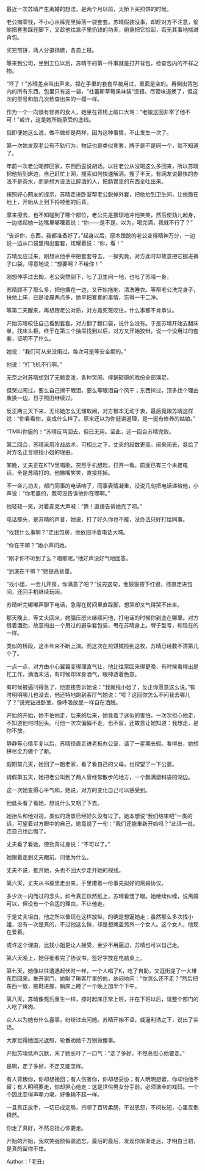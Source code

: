 最近一次苏晴产生离婚的想法，是两个月以前，天桥下买煎饼的时候。

老公掏零钱，不小心从裤兜里掉落一袋套套。苏晴假装没事，却趁对方不注意，偷偷把套套踩在脚下，又趁他往盒子里扔钱的功夫，俯身把它捡起，若无其事地揣进背包。

买完煎饼，两人分道扬镳，各自上班。

等来到公司，坐到工位以后，苏晴干的第一件事就是打开背包，检查包内的不祥之物。

“坏了！”苏晴差点叫出声来。捏在手里的套套早被用过，里面是空的。再倒出背包内的所有东西，包里只有这一袋，“杜蕾斯草莓果味装”没错。尽管味道换了，但这次的型号和前几次检查出来的一模一样。

作为一个一向很有修养的女人，她坐在背椅上破口大骂：“老娘这回非宰了他不可！”或许，这是她所能承受的底线。

但即便她这么说，做不做却是两样，因为这种事情，不止发生一次了。

第一次她发现老公有不轨行为，物证也是类似套套，牌子是不是同一个，就不知道了。

年前一次老公喝醉回家，东倒西歪说胡话。以往老公从没喝这么多回来，所以苏晴把他抬到床边，自己赶忙上网，搜索如何快速解酒。搜了半天，有网友说最快的办法不是茶水，而是想方设法让醉酒的人，把肠胃里的东西全吐出来。

按照好心网友的提示，苏晴走进卧室帮老公脱掉外套，把他抬到卫生间，让他跪在地上，开始从上到下捋顺他的后背。

摩来擦去，也不知碰到了哪个部位，老公先是猥琐地冲他笑笑，然后使劲儿起身，一边搂起她一边嘴里嘟囔着说：“你——是不是，以为，喝完酒，我就不行了？”

“告诉你，东西，我都准备好了。”起身以后，原本踉跄的老公变得精神万分，一边说一边从口袋里掏出套套，炫耀着说：“你，看！”

苏晴反应过来，刚想从他手中把套套夺去，一探究竟，对方此时却故意把它揣进裤子口袋，得意地说：“想要啊？不给你！”

刚想伸手过去掏，老公突然倒下，吐了卫生间一地，也吐了苏晴一身。

苏晴顾不了那么多，把他撂在一边，又开始拖地、清洗睡衣。等帮老公洗完身子，扶他上床，已是凌晨两点多，她早把套套的事情，忘得一干二净。

等第二天醒来，再想跟老公对质，对方竟死死咬住，什么事都不肯承认。

开始苏晴咬住自己看到套套，对方翻了翻口袋，说什么没有。于是苏晴开始去翻床单，找床头柜，终于在第三个抽屉找到以后，对方又开始狡辩，说一个没用过的套套，证明不了什么。

她说：“我们可从来没用过，每次可是等安全期的。”

他说：“打飞机不行啊。”

无奈之时苏晴想到了无赖耍泼，各种哭闹、摔锅砸碗的戏份全部演足。

但哭过闹过，要么自己擦干眼泪，要么等眼泪自个风干；东西摔过，顶多找个理由重换一边，日子照旧继续过。

反正两三天下来，无论她怎么无理取闹，对方根本无动于衷，最后竟跟苏晴这样说：“你看看你，变成什么样了。原来还以为你挺讲道理，是一挺有修养的姑娘。”

“TM叫你逼的！”苏晴反骂回去，但已无用。至此，这一回合苏晴完败。

第二回合，苏晴采用冷战战术，可相比之下，丈夫的段数更高。闹来闹去，竟给了对方名正言顺找小姐的理由。

某晚，丈夫正在KTV里唱歌，突然手机想起，打开一看，前面已有三个未接电话，全是苏晴打的。他撇嘴笑笑，直接挂掉。

不一会儿功夫，部门同事的电话响了，同事表情凝重，没说几句把电话递给他，小声说：“你老婆的，我可没告诉他你在哪啊。”

他轻轻一笑，对着麦克大声喊：“靠！直接告诉她完了呗。”

电话那头，是苏晴的声音，她说，打了好久你也不接，没办法只好打给同事。

“找我什么事啊？”走出包房，他依旧冲着电话大喊。

“你在干嘛？”她小声问她。

“刚才你不听到了么？唱歌呢。”他好声没好气地回答。

“到底在干嘛？”她提高音量。

“找小姐，一会儿开房，你满意了吧？”说完这句，他狠狠按下红键，径直走进包间，还回手机继续玩闹。

苏晴听完嘟嘟声聊下电话，急得在房间里直跺脚，想哭却又气得哭不出来。

那天晚上，等丈夫回来，她强压怒火继续问他，打电话的时候你到底在哪里。对方借着酒劲，故意掏出一个用过的避孕套包装，甩在苏晴身上。牌子型号，和现在的一样。

类似的桥段，这半年来不断上演。而这次在煎饼摊捡到这枚，苏晴已经数不清第几个了。

一点一点，对方由小心翼翼变得理直气壮，他比往常回来得更晚，有时候看得出是忙工作，滴酒未沾，有时候却浑身酒气，眼神透着色意。

有时候被逼问得急了，他直接告诉她说：“我就找小姐了，反正你愿意这么说。”有时明明哪儿也没去，他还特地跑到客厅气她说：“哎？这回你怎么不问我去哪儿了？”说完钻进卧室，像呼吸放屁一样自在洒脱。

开始的开始，她不怕他走，后来的后来，她竟着了迷似的害怕，一次次担心他走，不知道他何时回头。可他一次次偏偏不走，也不留，还故意让她知道：我想走，是你不放。

静静等心情平复以后，苏晴径直走进老板办公室，请了一星期长假。看得出，她想拼尽全力做个了断。

假期前几天，她回了一趟老家，看了看自己的父母，也探望了一下公婆。

请假第五天，她把老公叫到了两人曾经常散步的地方，一个飘满塑料袋的湖边。

这一次她变得心平气和，她说，对方的变化自己可以感受到。

他低头看了看她，想说什么又咽了下去。

她抬头和他对视，类似的场景已经好久没有过了。她本想说“我们结束吧”一类的话，可望着对方眼中的自己，她竟说了一句：“我们还能重新开始吗？”此话一说，连自己也后悔了。

丈夫看了看她，使劲背过身说：“不可以了。”

她跟着走到丈夫跟前，问他为什么。

丈夫不说，推开她，头也不回大步走开她的视线。

第六天，丈夫从书房里走出来，手里攥着一份事先拟好的离婚协议。

多少次一闪而过的念头，如今真正跃然纸上，苏晴看愣了眼。她继续纠缠，说离婚可以，但没有一个合适的理由，不让他走。

于是丈夫坦白，他之所以像现在这样放纵，的确是想逼她走；虽然那么多次找小姐，没有一次是真的，不过他这么做，却是想掩盖另外一个女人。这个女人，他现在爱着。

或许这个理由，比找小姐更让人接受，至少不用逼迫，苏晴也可以自己走。

第六天晚上，她仔细看完了协议书，签好字放在电脑桌上。

第七天，她像以往遭遇起伏时一样，一个人唱了K，吃了自助，又逛街提了一大堆东西回来。推开家门，她瞅了瞅客厅里的他，纳闷地问：“你怎么还不走？”然后把东西一放，拖鞋进屋，躺床上睡了一个晚上加半个下午。

第八天，苏晴像死后重生一样，按时起床正常上班，并在下班以后，请整个部门的人吃了烤肉。

众人以为她有什么喜事，纷纷过去问她。苏晴开始不语，威逼利诱之下，说出了实话。

大家觉得她回光返照，轮番劝她千万别做傻事。

开始苏晴低声沉默，末了她长吁了一口气：“走了多好，不然总担心他要走。”

是啊，走了多好，不走又能怎样。

有人背叛你，你却想挽回；有人伤害你，你却想妥协；有人明明想留，你却怕他不留；有人明明要走，你却担心他走：这是世俗男女分手前，必须演全的戏码。一个个因此变得声嘶力竭，好像输不起一样。

一旦真正放手，一切已成定局，捋顺了百转柔肠，不说恩怨，不问长短，心里反倒释然。

你走了真好，不然总担心你要走。

开始的开始，我欢笑强颜假装遗忘，最后的最后，发现你渐渐走远，才明白当初，是真的留你不住。

Author：「老丑」